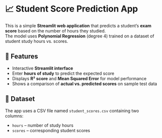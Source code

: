 # 📈 Student Score Prediction App  

This is a simple **Streamlit web application** that predicts a student’s **exam score** based on the number of hours they studied.  
The model uses **Polynomial Regression** (degree 4) trained on a dataset of student study hours vs. scores.

## 🚀 Features  
- Interactive **Streamlit interface**  
- Enter **hours of study** to predict the expected score  
- Displays **R² score** and **Mean Squared Error** for model performance  
- Shows a comparison of **actual vs. predicted scores** on sample test data  

## 📝 Dataset  
The app uses a CSV file named `student_scores.csv` containing two columns:  
- `hours` – number of study hours  
- `scores` – corresponding student scores  
